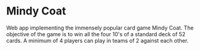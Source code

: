 Mindy Coat
==========

Web app implementing the immensely popular card game Mindy Coat. The objective of the game is to win all the four 10's of a standard deck of 52 cards. A minimum of 4 players can play in teams of 2 against each other. 
